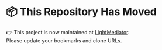 # 📦 This Repository Has Moved

👉 This project is now maintained at [LightMediator](https://github.com/omidmloo/LightMediator).  
Please update your bookmarks and clone URLs.
